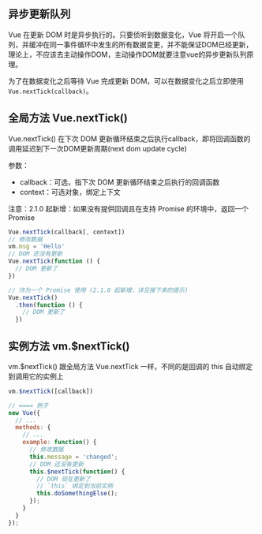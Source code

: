 
## 异步更新队列
Vue 在更新 DOM 时是异步执行的。只要侦听到数据变化，Vue 将开启一个队列，并缓冲在同一事件循环中发生的所有数据变更，并不能保证DOM已经更新，理论上，不应该去主动操作DOM，主动操作DOM就要注意vue的异步更新队列原理。

为了在数据变化之后等待 Vue 完成更新 DOM，可以在数据变化之后立即使用`Vue.nextTick(callback)`。

## 全局方法 Vue.nextTick() 
Vue.nextTick() 在下次 DOM 更新循环结束之后执行callback，即将回调函数的调用延迟到下一次DOM更新周期(next dom update cycle)

参数：
* callback：可选，指下次 DOM 更新循环结束之后执行的回调函数
* context：可选对象，绑定上下文

注意：2.1.0 起新增：如果没有提供回调且在支持 Promise 的环境中，返回一个 Promise
```js
Vue.nextTick(callback[, context])
// 修改数据
vm.msg = 'Hello'
// DOM 还没有更新
Vue.nextTick(function () {
  // DOM 更新了
})

// 作为一个 Promise 使用 (2.1.0 起新增，详见接下来的提示)
Vue.nextTick()
  .then(function () {
    // DOM 更新了
  })
```

## 实例方法 vm.$nextTick()
vm.$nextTick() 跟全局方法 Vue.nextTick 一样，不同的是回调的 this 自动绑定到调用它的实例上
```js
vm.$nextTick([callback])

// ==== 例子
new Vue({
  // ...
  methods: {
    // ...
    example: function() {
      // 修改数据
      this.message = 'changed';
      // DOM 还没有更新
      this.$nextTick(function() {
        // DOM 现在更新了
        // `this` 绑定到当前实例
        this.doSomethingElse();
      });
    }
  }
});
```
